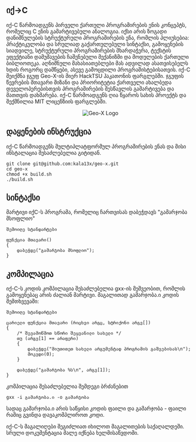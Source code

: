 ## იქ->C

იქ-C წარმოადგენს პირველი ქართული პროგრამირების ენის კონცეპტს, რომელიც C ენის გამარტივებული ანალოგია. იქსი არის ზოგადი დანიშნულების სტრუქტურული პროგრამირების ენა, რომლის პლიუსებია: პრაქტიკულობა და სრულიად გაქართულებული სინტაქსი, გამოყენების სიადვილე, სტრუქტურული პროგრამირების მხარდაჭერა, ტექსტის ეფექტიანი დამუშავების ჩაშენებული მექანიზმი და მოდულების ქართული ბიბლიოთეკა. აღნიშნული მახასიათებლები მას ადვილად ასათვისებელს ხდის როგორც დამწყები, ასევე გამოცდილი პროგრამისტებისათვის. იქ-C შეიქმნა ჯგუფ Geo-X-ის მიერ HackTSU ჰაკათონის ფარგლებში. ჯგუფის წევრების მთავარი მიზანი და პრიორიტეტია ქართველი ახალბედა დეველოპერებისთვის პროგრამირების შესწავლის გამარტივება და მათთვის დახმარება. იქ-C წარმოადგენს ღია წყაროს სახის პროექტს და შექმნილია MIT ლიცენზიის ფარგლებში.

<p align="center">
  <img src="https://raw.githubusercontent.com/kala13x/geo-x/master/x.png" alt="Geo-X Logo"/>
</p>

## დაყენების ინსტრუქცია
იქ-C წარმოადგენს მულტიპლატფორმულ პროგრამირების ენას და მისი ინსტალაცია შესაძლებელია გიტიდან.
```
git clone git@github.com:kala13x/geo-x.git
cd geo-x
chmod +x build.sh
./build.sh
```

## სინტაქსი
მარტივი იქC-ს პროგრამა, რომელიც ჩართვისას დაბეჭდავს "გამარჯობა მსოფლიო"
```
შემოიღე სტანდარტები

ფუნქცია მთავარი() 
{ 
    დაბეჭდე("გამარჯობა მსოფლიო"); 
}
```

## კომპილაცია
იქ-C-ს კოდის კომპილაცია შესაძლებელია gxx-ის მეშვეობით, რომლის გამოყენებაც არის ძალიან მარტივი. მაგალითად გამარჯობა.ი კოდის შემთხვევაში:

```
შემოიღე სტანდარტები

ცარიელი ფუნქცია მთავარი (რიცხვი არგც, სტრიქონი არგვ[])
{
	/* შევამოწმოთ სწორი შეყვანილი სახელი */
	თუ (არგვ[1] == არაფერი) 
	{
		დაბეჭდე("მიუთითეთ სახელი არგუმენტად პროგრამის გაშვებისას\n");
		მოკვდი(0);
	}

	დაბეჭდე("გამარჯობა %ს\n", არგვ[1]);
}
```
კომპილაცია შესაძლებელია შემდეგი ბრძანებით
```
gxx -i გამარჯობა.ი -o გამარჯობა
```
სადაც გამარჯობა.ი არის საწყისი კოდის ფაილი და გამარჯობა - ფაილი რაშიც გვინდა დავაკომპლიროთ კოდი.

იქ-C-ს მაგალიღები შეგიძლიათ იხილოთ მაგალითების საქაღალდეში.
სრული დოკუმენტაცია მალე იქნება ხელმისაწვდომი.
